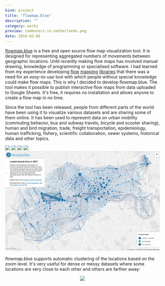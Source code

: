 ```yaml
---
kind: project
title: "flowmap.blue"
description: ""
category: works
preview: commuters-in-netherlands.png
date: 2019-02-05
---
```


[flowmap.blue](https://flowmap.blue) is a free and open source flow map visualization tool.
It is designed for representing aggregated numbers of movements between geographic locations. 
Until recently making flow maps has involved manual drawing, knowledge of programming or 
specialised software. 
 I had learned from my experience developing
 [flow](https://github.com/ilyabo/jflowmap)
 [mapping](https://github.com/ilyabo/jflowmap.js)
 [libraries](https://github.com/teralytics/flowmap.gl)
 that there was a need for an *easy-to-use* tool with which people without special 
knowledge could make flow maps. 
This is why I decided to develop flowmap.blue. 
The tool makes it possible to publish interactive flow maps from data uploaded to Google Sheets.
 It's free, it requires no installation and allows anyone to create a flow map in no time.

Since the tool has been released, people from different parts of the world have been using 
it to visualize various datasets and are sharing some of them online. 
It has been used to represent data on urban mobility 
(commuting behavior, bus and subway travels, bicycle and scooter sharing), 
human and bird migration, trade, freight transportation, epidemiology, 
human trafficking, fishery, scientific collaboration, sewer systems,
historical data and other topics.


[![](commuters-in-netherlands.png)](https://flowmap.blue/1Oe3zM219uSfJ3sjdRT90SAK2kU3xIvzdcCW6cwTsAuc)
<img src=nyc_citibike.png>
[![](color-schemes.png)](https://flowmap.blue/1Aum0anWxPx6bHyfcFXWCCTE8u0xtfenIls_kPAJEDIA)
[![](nl.png)](https://flowmap.blue/1Oe3zM219uSfJ3sjdRT90SAK2kU3xIvzdcCW6cwTsAuc)
[![](london.png)](https://flowmap.blue/1Z6dVVFFrdooHIs8xnJ_O7eM5bhS5KscCi7G_k0jUNDI)

flowmap.blue supports automatic clustering of the locations
based on the zoom level. It's very useful for dense or messy datasets where some locations
are very close to each other and others are farther away:
<div style="text-align: center">
<a href="https://flowmap.blue/1MQK6xs-lS82crlfubyAzSXRQDiWTUrIgNuvkXhUKjUs" target="_blank" rel="noopener">
  <img src="Australia-zoom-480.gif"/>
 </a>
</div>


